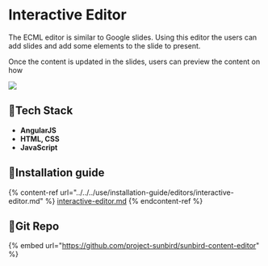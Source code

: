 # Interactive Editor

The ECML editor is similar to Google slides. Using this editor the users can add slides and add some elements to the slide to present.

Once the content is updated in the slides, users can preview the content on how

![](<../../../.gitbook/assets/image (4).png>)

## :stars:Tech Stack

* **AngularJS**
* **HTML, CSS**
* **JavaScript**

## :stars:Installation guide

{% content-ref url="../../../use/installation-guide/editors/interactive-editor.md" %}
[interactive-editor.md](../../../use/installation-guide/editors/interactive-editor.md)
{% endcontent-ref %}

## :stars:Git Repo

{% embed url="https://github.com/project-sunbird/sunbird-content-editor" %}
